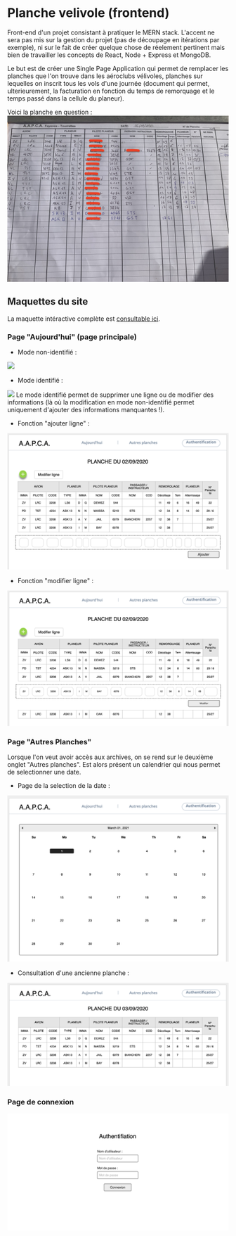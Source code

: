 # Planche velivole (frontend)

Front-end d'un projet consistant à pratiquer le MERN stack. L'accent ne sera pas mis sur 
la gestion du projet (pas de découpage en itérations par exemple), ni sur le fait de
créer quelque chose de réelement pertinent mais bien de travailler les concepts de React,
Node + Express et MongoDB.

Le but est de créer une Single Page Application qui permet de remplacer les planches 
que l'on trouve dans les aéroclubs vélivoles, planches sur lequelles on inscrit tous les vols
d'une journée (document qui permet, ulterieurement, la facturation en fonction du temps de remorquage
et le temps passé dans la cellule du planeur).

Voici la planche en question :
<img src="doc/Planche_référence.jpeg" alt="Planche de référence" >

## Maquettes du site

La maquette intéractive complète est <a href="https://app.moqups.com/4guPW9bWLx/view/page/a2c0110e6">consultable ici</a>.

### Page "Aujourd'hui" (page principale)

- Mode non-identifié :
<img src="doc/Maquettes/Aujourd'hui/Aujourd'hui - non-authentifié.png">

- Mode identifié :
<img src="doc/Maquettes/Aujourd'hui/Aujourd'hui - authentifié.png">
Le mode identifié permet de supprimer une ligne ou de modifier des informations (là où
la modification en mode non-identifié permet uniquement d'ajouter des informations manquantes !).

- Fonction "ajouter ligne" :
<img src="doc/Maquettes/Aujourd'hui/Aujourd'hui - ajouter ligne.png">

- Fonction "modifier ligne"  :
<img src="doc/Maquettes/Aujourd'hui/Aujourd'hui - modifier ligne.png">


### Page "Autres Planches"

Lorsque l'on veut avoir accès aux archives, on se rend sur le deuxième onglet "Autres planches". Est alors présent un calendrier qui nous permet de selectionner une date.

- Page de la selection de la date :
<img src="doc/Maquettes/Autres-planches/Autres planches - selection date.png">

- Consultation d'une ancienne planche :
<img src="doc/Maquettes/Autres-planches/Autres planches - consultation.png">

### Page de connexion

<img src="doc/Maquettes/Connexion.png">

